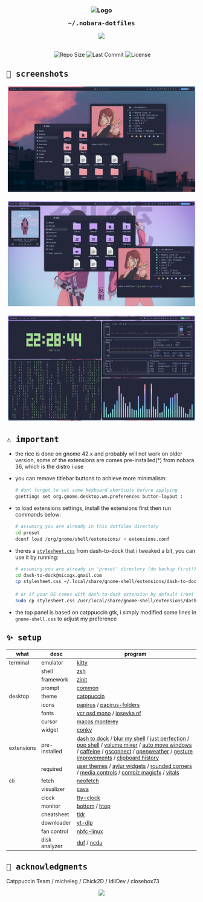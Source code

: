 <h3 align="center">
	<img src="https://raw.githubusercontent.com/catppuccin/catppuccin/main/assets/logos/exports/1544x1544_circle.png" width="175" alt="Logo"/><br/>
	<img src="https://raw.githubusercontent.com/catppuccin/catppuccin/main/assets/misc/transparent.png" height="30" width="0px"/>
	<samp>~/.nobara-dotfiles</samp>
	<img src="https://raw.githubusercontent.com/catppuccin/catppuccin/main/assets/misc/transparent.png" height="30" width="0px"/>
</h3>

<p align="center">
  <img src="https://raw.githubusercontent.com/catppuccin/catppuccin/main/assets/palette/macchiato.png" width="400" />
</p>

<p align="center">
  <img src="https://raw.githubusercontent.com/catppuccin/catppuccin/main/assets/misc/transparent.png" height="30" width="0px"/>
  <img alt="Repo Size" src="https://custom-icon-badges.demolab.com/github/repo-size/slashedzer0/nobara-dotfiles?style=flat&logo=file-zip&color=91d7e3&logoColor=D9E0EE&labelColor=363a4f" />
  <img alt="Last Commit" src="https://custom-icon-badges.demolab.com/github/last-commit/slashedzer0/nobara-dotfiles/catppuccin?style=flat&color=a6da95&logo=history&logoColor=D9E0EE&labelColor=363a4f" />
  <img alt="License" src="https://custom-icon-badges.demolab.com/github/license/slashedzer0/nobara-dotfiles?style=flat&logo=law&color=f5a97f&logoColor=D9E0EE&labelColor=363a4f" />
</p>

<!--
...
-->

## <samp>🌸 screenshots</samp>

<!-- ![homescreen.png](screenshots/homescreen.png) -->
![floating.png](screenshots/floating.png)

<!-- ![spotify.png](screenshots/spotify.png) -->
![busy.png](screenshots/busy.png)

![terminal.png](screenshots/terminal.png)
<!-- ![code.png](screenshots/code.png) -->


## <samp>⚠️ important</samp>

- the rice is done on gnome 42.x and probably will not work on older version, some of the extensions are comes pre-installed(\*) from nobara 36, which is the distro i use
- you can remove titlebar buttons to achieve more minimalism:
  ```bash
  # dont forget to set some keyboard shortcuts before applying
  gsettings set org.gnome.desktop.wm.preferences button-layout :
  ```

- to load extensions settings, install the extensions first then run commands below:
  ```bash
  # assuming you are already in this dotfiles directory
  cd preset
  dconf load /org/gnome/shell/extensions/ < extensions.conf
  ```

- theres a [`stylesheet.css`](https://github.com/slashedzer0/nobara-dotfiles/tree/catppuccin/preset/dash-to-dock@micxgx.gmail.com) from dash-to-dock that i tweaked a bit, you can use it by running:
  ```bash
  # assuming you are already in 'preset' directory (do backup first!)
  cd dash-to-dock@micxgx.gmail.com
  cp stylesheet.css ~/.local/share/gnome-shell/extensions/dash-to-dock@micxgx.gmail.com/

  # or if your OS comes with dash-to-dock extension by default (root access needed)
  sudo cp stylesheet.css /usr/local/share/gnome-shell/extensions/dash-to-dock@micxgx.gmail.com/
  ```

- the top panel is based on catppuccin gtk, i simply modified some lines in `gnome-shell.css` to adjust my preference

## <samp>✨ setup</samp>

| what | desc | program |
|---|---|---|
| terminal | emulator | [kitty](https://github.com/kovidgoyal/kitty) |
|| shell | [zsh](https://github.com/zsh-users/zsh) |
|| framework | [zinit](https://github.com/zdharma-continuum/zinit) |
|| prompt | [common](https://github.com/jackharrisonsherlock/common) |
| desktop | theme | [catppuccin](https://github.com/catppuccin/gtk) |
|| icons | [papirus](https://github.com/PapirusDevelopmentTeam/papirus-icon-theme) / [papirus-folders](https://github.com/catppuccin/papirus-folders) |
|| fonts | [vcr osd mono](https://www.dafont.com/vcr-osd-mono.font) / [iosevka nf](https://github.com/ryanoasis/nerd-fonts/tree/master/patched-fonts/Iosevka) |
|| cursor | [macos monterey](https://github.com/ful1e5/apple_cursor) |
|| widget | [conky](https://www.pling.com/p/1832702/) |
| extensions | pre-installed | [dash to dock](https://extensions.gnome.org/extension/307/dash-to-dock/) / [blur my shell](https://extensions.gnome.org/extension/3193/blur-my-shell/) / [just perfection](https://extensions.gnome.org/extension/3843/just-perfection/) / [pop shell](https://github.com/pop-os/shell) / [volume mixer](https://extensions.gnome.org/extension/3499/application-volume-mixer/) / [auto move windows](https://extensions.gnome.org/extension/16/auto-move-windows/) / [caffeine](https://extensions.gnome.org/extension/517/caffeine/) / [gsconnect](https://extensions.gnome.org/extension/1319/gsconnect/) / [openweather](https://extensions.gnome.org/extension/750/openweather/) / [gesture improvements](https://extensions.gnome.org/extension/4245/gesture-improvements/) / [clipboard history](https://extensions.gnome.org/extension/4839/clipboard-history/) |
|| required | [user themes](https://extensions.gnome.org/extension/19/user-themes/) / [aylur widgets](https://extensions.gnome.org/extension/5338/aylurs-widgets/) / [rounded corners](https://extensions.gnome.org/extension/5237/rounded-window-corners/) / [media controls](https://extensions.gnome.org/extension/4470/media-controls/) / [compiz magicfx](https://extensions.gnome.org/extension/3740/compiz-alike-magic-lamp-effect/) / [vitals](https://extensions.gnome.org/extension/1460/vitals/) |
| cli | fetch | [neofetch](https://github.com/dylanaraps/neofetch) |
|| visualizer | [cava](https://github.com/karlstav/cava) |
|| clock | [tty-clock](https://github.com/xorg62/tty-clock) |
|| monitor | [bottom](https://github.com/ClementTsang/bottom) / [htop](https://github.com/htop-dev/htop) |
|| cheatsheet | [tldr](https://github.com/tldr-pages/tldr) |
|| downloader | [yt-dlp](https://github.com/yt-dlp/yt-dlp) |
|| fan control | [nbfc-linux](https://github.com/nbfc-linux/nbfc-linux) |
|| disk analyzer | [duf](https://github.com/muesli/duf) / [ncdu](https://dev.yorhel.nl/ncdu) |

## <samp>💫 acknowledgments</samp>

Catppuccin Team / micheleg / Chick2D / IdliDev / closebox73

<p align="center"><img src="https://raw.githubusercontent.com/catppuccin/catppuccin/main/assets/footers/gray0_ctp_on_line.svg?sanitize=true" /></p>
